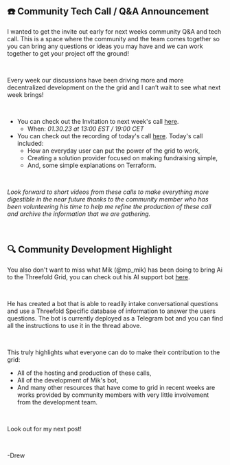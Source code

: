 ## ☎️ Community Tech Call / Q&A Announcement

I wanted to get the invite out early for next weeks community Q&A and tech call. This is a space where the community and the team comes together so you can bring any questions or ideas you may have and we can work together to get your project off the ground!

<br/>

Every week our discussions have been driving more and more decentralized development on the the grid and I can’t wait to see what next week brings!

<br/>

- You can check out the Invitation to next week's call [here](https://forum.threefold.io/t/weekly-community-q-a-and-tech-call-on-monday-january-30-2023-at-12-00-pm-noon-central-us-time/3734).
  - When: _01.30.23 at 13:00 EST / 19:00 CET_
- You can check out the recording of today's call [here](https://forum.threefold.io/t/01-23-23-weekly-community-q-a-and-technical-call-recording/3732/2). Today's call included:
  - How an everyday user can put the power of the grid to work,
  - Creating a solution provider focused on making fundraising simple,
  - And, some simple explanations on Terraform.

<br/>

_Look forward to short videos from these calls to make everything more digestible in the near future thanks to the community member who has been volunteering his time to help me refine the production of these call and archive the information that we are gathering._

   <br/>

## 🔍 Community Development Highlight

You also don't want to miss what Mik (@mp_mik) has been doing to bring Ai to the Threefold Grid, you can check out his AI support bot [here](https://forum.threefold.io/t/automating-support-nlp-bot-for-q-a/3057/6).

<br/>

He has created a bot that is able to readily intake conversational questions and use a Threefold Specific database of information to answer the users questions. The bot is currently deployed as a Telegram bot and you can find all the instructions to use it in the thread above.

<br/>

This truly highlights what everyone can do to make their contribution to the grid:

- All of the hosting and production of these calls,
- All of the development of Mik's bot,
- And many other resources that have come to grid in recent weeks are works provided by community members with very little involvement from the development team.

<br/>

Look out for my next post!

<br/>

-Drew